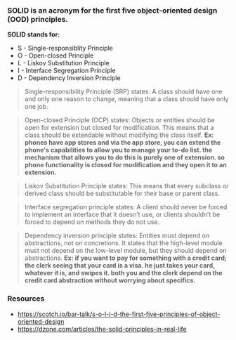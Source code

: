 ### SOLID is an acronym for the first five object-oriented design (OOD) principles.

**SOLID stands for:**
- S - Single-responsiblity Principle
- O - Open-closed Principle
- L - Liskov Substitution Principle
- I - Interface Segregation Principle
- D - Dependency Inversion Principle

> Single-responsibility Principle (SRP) states: A class should have one and only one reason to change, meaning that a class should have only one job.



> Open-closed Principle (OCP) states: Objects or entities should be open for extension but closed for modification. This means that a class should be extendable without modifying the class itself.
**Ex: phones have app stores and via the app store, you can extend the phone's capabilities to allow you to manage your to-do list. the mechanism that allows you to do this is purely one of extension. so phone functionality is closed for modification and they open it to an extension.**


> Liskov Substitution Principle states: This means that every subclass or derived class should be substitutable for their base or parent class.

> Interface segregation principle states: A client should never be forced to implement an interface that it doesn’t use, or clients shouldn’t be forced to depend on methods they do not use.

>Dependency inversion principle states: Entities must depend on abstractions, not on concretions. It states that the high-level module must not depend on the low-level module, but they should depend on abstractions.
**Ex: if you want to pay for something with a credit card; the clerk seeing that your card is a visa. he just takes your card, whatever it is, and swipes it. both you and the clerk depend on the credit card abstraction without worrying about specifics.**

### Resources
- https://scotch.io/bar-talk/s-o-l-i-d-the-first-five-principles-of-object-oriented-design
- https://dzone.com/articles/the-solid-principles-in-real-life